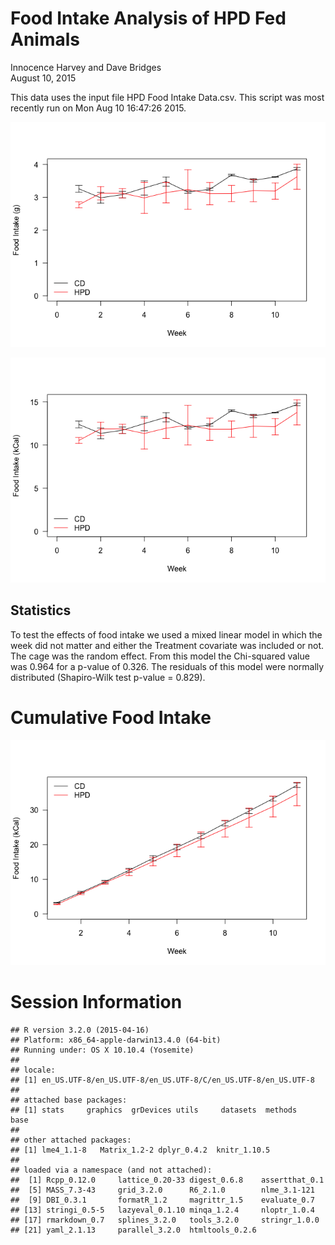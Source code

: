 # Food Intake Analysis of HPD Fed Animals
Innocence Harvey and Dave Bridges  
August 10, 2015  





This data uses the input file HPD Food Intake Data.csv.  This script was most recently run on Mon Aug 10 16:47:26 2015.


![Food Intake Per Week](figures/hpd-food-intake-grams-1.png) 

![Food Intake Per Week](figures/hpd-food-intake-kcal-1.png) 

## Statistics



To test the effects of food intake we used a mixed linear model in which the week did not matter and either the Treatment covariate was included or not.  The cage was the random effect.   From this model the Chi-squared value was 0.964 for a p-value of 0.326.  The residuals of this model were normally distributed (Shapiro-Wilk test p-value = 0.829).

# Cumulative Food Intake

![Cumulative Food Intake](figures/hpd-food-intake-kcal-cumulative-1.png) 

# Session Information


```
## R version 3.2.0 (2015-04-16)
## Platform: x86_64-apple-darwin13.4.0 (64-bit)
## Running under: OS X 10.10.4 (Yosemite)
## 
## locale:
## [1] en_US.UTF-8/en_US.UTF-8/en_US.UTF-8/C/en_US.UTF-8/en_US.UTF-8
## 
## attached base packages:
## [1] stats     graphics  grDevices utils     datasets  methods   base     
## 
## other attached packages:
## [1] lme4_1.1-8   Matrix_1.2-2 dplyr_0.4.2  knitr_1.10.5
## 
## loaded via a namespace (and not attached):
##  [1] Rcpp_0.12.0     lattice_0.20-33 digest_0.6.8    assertthat_0.1 
##  [5] MASS_7.3-43     grid_3.2.0      R6_2.1.0        nlme_3.1-121   
##  [9] DBI_0.3.1       formatR_1.2     magrittr_1.5    evaluate_0.7   
## [13] stringi_0.5-5   lazyeval_0.1.10 minqa_1.2.4     nloptr_1.0.4   
## [17] rmarkdown_0.7   splines_3.2.0   tools_3.2.0     stringr_1.0.0  
## [21] yaml_2.1.13     parallel_3.2.0  htmltools_0.2.6
```
